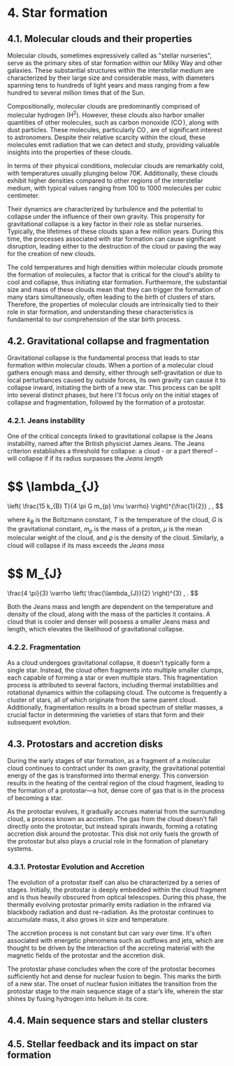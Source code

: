 # 4. Star formation

## 4.1. Molecular clouds and their properties
Molecular clouds, sometimes expressively called as "stellar nurseries", serve as the primary sites of star formation within our Milky Way and other galaxies. These substantial structures within the interstellar medium are characterized by their large size and considerable mass, with diameters spanning tens to hundreds of light years and mass ranging from a few hundred to several million times that of the Sun.

Compositionally, molecular clouds are predominantly comprised of molecular hydrogen $(\operatorname{H}^{2})$. However, these clouds also harbor smaller quantities of other molecules, such as carbon monoxide $(\operatorname{CO})$, along with dust particles. These molecules, particularly $\operatorname{CO}$, are of significant interest to astronomers. Despite their relative scarcity within the cloud, these molecules emit radiation that we can detect and study, providing valuable insights into the properties of these clouds.

In terms of their physical conditions, molecular clouds are remarkably cold, with temperatures usually plunging below $70 K$. Additionally, these clouds exhibit higher densities compared to other regions of the interstellar medium, with typical values ranging from $100$ to $1000$ molecules per cubic centimeter.

Their dynamics are characterized by turbulence and the potential to collapse under the influence of their own gravity. This propensity for gravitational collapse is a key factor in their role as stellar nurseries. Typically, the lifetimes of these clouds span a few million years. During this time, the processes associated with star formation can cause significant disruption, leading either to the destruction of the cloud or paving the way for the creation of new clouds.

The cold temperatures and high densities within molecular clouds promote the formation of molecules, a factor that is critical for the cloud's ability to cool and collapse, thus initiating star formation. Furthermore, the substantial size and mass of these clouds mean that they can trigger the formation of many stars simultaneously, often leading to the birth of clusters of stars. Therefore, the properties of molecular clouds are intrinsically tied to their role in star formation, and understanding these characteristics is fundamental to our comprehension of the star birth process.

## 4.2. Gravitational collapse and fragmentation
Gravitational collapse is the fundamental process that leads to star formation within molecular clouds. When a portion of a molecular cloud gathers enough mass and density, either through self-gravitation or due to local perturbances caused by outside forces, its own gravity can cause it to collapse inward, initiating the birth of a new star. This process can be split into several distinct phases, but here I'll focus only on the initial stages of collapse and fragmentation, followed by the formation of a protostar.

### 4.2.1. Jeans instability
One of the critical concepts linked to gravitational collapse is the Jeans instability, named after the British physicist James Jeans. The Jeans criterion establishes a threshold for collapse: a cloud - or a part thereof - will collapse if if its radius surpasses the *Jeans length*

$$
\lambda_{J}
=
\left(
    \frac{15 k_{B} T}{4 \pi G m_{p} \mu \varrho}
\right)^{\frac{1}{2}} \, ,
$$

where $k_{B}$ is the Boltzmann constant, $T$ is the temperature of the cloud, $G$ is the gravitational constant, $m_{p}$ is the mass of a proton, $\mu$ is the mean molecular weight of the cloud, and $\varrho$ is the density of the cloud. Similarly, a cloud will collapse if its mass exceeds the *Jeans mass*

$$
M_{J}
=
\frac{4 \pi}{3} \varrho \left( \frac{\lambda_{J}}{2} \right)^{3} \, .
$$

Both the Jeans mass and length are dependent on the temperature and density of the cloud, along with the mass of the particles it contains. A cloud that is cooler and denser will possess a smaller Jeans mass and length, which elevates the likelihood of gravitational collapse.

### 4.2.2. Fragmentation
As a cloud undergoes gravitational collapse, it doesn't typically form a single star. Instead, the cloud often fragments into multiple smaller clumps, each capable of forming a star or even multiple stars. This fragmentation process is attributed to several factors, including thermal instabilities and rotational dynamics within the collapsing cloud. The outcome is frequently a cluster of stars, all of which originate from the same parent cloud. Additionally, fragmentation results in a broad spectrum of stellar masses, a crucial factor in determining the varieties of stars that form and their subsequent evolution.

## 4.3. Protostars and accretion disks
During the early stages of star formation, as a fragment of a molecular cloud continues to contract under its own gravity, the gravitational potential energy of the gas is transformed into thermal energy. This conversion results in the heating of the central region of the cloud fragment, leading to the formation of a protostar—a hot, dense core of gas that is in the process of becoming a star.

As the protostar evolves, it gradually accrues material from the surrounding cloud, a process known as accretion. The gas from the cloud doesn't fall directly onto the protostar, but instead spirals inwards, forming a rotating accretion disk around the protostar. This disk not only fuels the growth of the protostar but also plays a crucial role in the formation of planetary systems.


### 4.3.1. Protostar Evolution and Accretion
The evolution of a protostar itself can also be characterized by a series of stages. Initially, the protostar is deeply embedded within the cloud fragment and is thus heavily obscured from optical telescopes. During this phase, the thermally evolving protostar primarily emits radiation in the infrared via blackbody radiation and dust re-radiation. As the protostar continues to accumulate mass, it also grows in size and temperature.

The accretion process is not constant but can vary over time. It's often associated with energetic phenomena such as outflows and jets, which are thought to be driven by the interaction of the accreting material with the magnetic fields of the protostar and the accretion disk.

The protostar phase concludes when the core of the protostar becomes sufficiently hot and dense for nuclear fusion to begin. This marks the birth of a new star. The onset of nuclear fusion initiates the transition from the protostar stage to the main sequence stage of a star’s life, wherein the star shines by fusing hydrogen into helium in its core.

## 4.4. Main sequence stars and stellar clusters

## 4.5. Stellar feedback and its impact on star formation